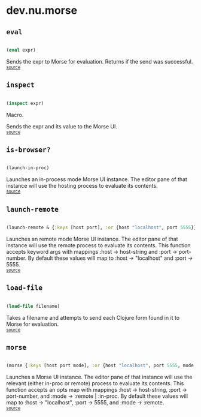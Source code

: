 # dev.nu.morse 

## `eval`
``` clojure

(eval expr)
```


Sends the expr to Morse for evaluation. Returns if the send was successful.
<br><sub>[source](https://github.com/nubank/morse/blob/master/src/dev/nu/morse.clj#L100-L103)</sub>
## `inspect`
``` clojure

(inspect expr)
```


Macro.


Sends the expr and its value to the Morse UI.
<br><sub>[source](https://github.com/nubank/morse/blob/master/src/dev/nu/morse.clj#L93-L98)</sub>
## `is-browser?`
``` clojure

(launch-in-proc)
```


Launches an in-process mode Morse UI instance. The editor pane of that instance will
  use the hosting process to evaluate its contents.
<br><sub>[source](https://github.com/nubank/morse/blob/master/src/dev/nu/morse.clj#L146-L150)</sub>
## `launch-remote`
``` clojure

(launch-remote & {:keys [host port], :or {host "localhost", port 5555}})
```


Launches an remote mode Morse UI instance. The editor pane of that instance will
  use the remote process to evaluate its contents. This function accepts keyword args
  with mappings :host -> host-string and :port -> port-number. By default these values
  will map to :host -> "localhost" and :port -> 5555.
<br><sub>[source](https://github.com/nubank/morse/blob/master/src/dev/nu/morse.clj#L152-L160)</sub>
## `load-file`
``` clojure

(load-file filename)
```


Takes a filename and attempts to send each Clojure form found in it
  to Morse for evaluation.
<br><sub>[source](https://github.com/nubank/morse/blob/master/src/dev/nu/morse.clj#L105-L116)</sub>
## `morse`
``` clojure

(morse {:keys [host port mode], :or {host "localhost", port 5555, mode :remote}})
```


Launches a Morse UI instance. The editor pane of that instance will use the relevant
  (either in-proc or remote) process to evaluate its contents. This function accepts an opts map
  with mappings :host -> host-string, :port -> port-number, and :mode -> :remote | :in-proc.
  By default these values will map to :host -> "localhost", :port -> 5555, and :mode -> :remote.
<br><sub>[source](https://github.com/nubank/morse/blob/master/src/dev/nu/morse.clj#L162-L170)</sub>

